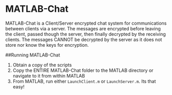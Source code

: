 MATLAB-Chat
===========
MATLAB-Chat is a Client/Server encrypted chat system for communications between clients via a server.  The messages are encrypted before leaving the client, passed though the server, then finally decrypted by the receiving clients.  The messages CANNOT be decrypted by the server as it does not store nor know the keys for encryption.

##Running MATLAB-Chat
1. Obtain a copy of the scripts
2. Copy the ENTIRE MATLAB-Chat folder to the MATLAB directory or navigate to it from within MATLAB
3. From MATLAB, run either `LaunchClient.m` or `LaunchServer.m`. Its that easy!